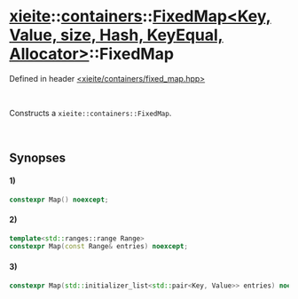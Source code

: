 # [xieite](../../../../../../xieite.md)\:\:[containers](../../../../../../containers.md)\:\:[FixedMap<Key, Value, size, Hash, KeyEqual, Allocator>](../../../../fixed_map.md)\:\:FixedMap
Defined in header [<xieite/containers/fixed_map.hpp>](../../../../../../../include/xieite/containers/fixed_map.hpp)

&nbsp;

Constructs a `xieite::containers::FixedMap`.

&nbsp;

## Synopses
#### 1)
```cpp
constexpr Map() noexcept;
```
#### 2)
```cpp
template<std::ranges::range Range>
constexpr Map(const Range& entries) noexcept;
```
#### 3)
```cpp
constexpr Map(std::initializer_list<std::pair<Key, Value>> entries) noexcept;
```

